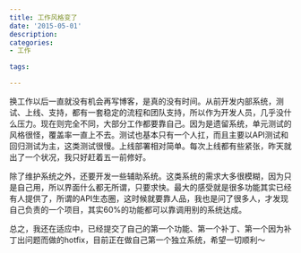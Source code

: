 ```yaml
---
title: 工作风格变了
date: '2015-05-01'
description:
categories:
- 工作

tags:

---
```


换工作以后一直就没有机会再写博客，是真的没有时间。从前开发内部系统，测试、上线、支持，都有一套稳定的流程和团队支持，所以作为开发人员，几乎没什么压力。现在则完全不同，大部分工作都要靠自己。因为是遗留系统，单元测试的风格很怪，覆盖率一直上不去。测试也基本只有一个人扛，而且主要以API测试和回归测试为主，这类测试很慢。上线部署相对简单。每次上线都有些紧张，昨天就出了一个状况，我只好赶着五一前修好。

除了维护系统之外，还要开发一些辅助系统。这类系统的需求大多很模糊，因为只是自己用，所以界面什么都无所谓，只要求快。最大的感受就是很多功能其实已经有人提供了，所谓的API生态圈，这时候就要靠人品，我也是问了很多人，才发现自己负责的一个项目，其实60%的功能都可以靠调用别的系统达成。

总之，我还在适应中，已经提交了自己的第一个功能、第一个补丁、第一个因为补丁出问题而做的hotfix，目前正在做自己第一个独立系统，希望一切顺利～